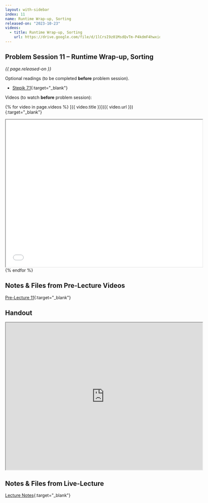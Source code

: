 ```yaml
---
layout: with-sidebar
index: 11
name: Runtime Wrap-up, Sorting
released-on: "2023-10-23"
videos:
  - title: Runtime Wrap-up, Sorting
    url: https://drive.google.com/file/d/1lCrsI9z01MsdQvTm-P4kdmF4hwxidd8P
---
```


## Problem Session 11 – Runtime Wrap-up, Sorting

_{{ page.released-on }}_

Optional readings (to be completed **before** problem session). 
- [Stepik 7.1](https://stepik.org/lesson/717447/step/1?unit=718356){:target="_blank"}

Videos (to watch **before** problem session):

{% for video in page.videos %}
[{{ video.title }}]({{ video.url }}){:target="_blank"}

<iframe src="{{ video.url }}/preview" width="640" height="480" allow="autoplay"></iframe>
{% endfor %}

## Notes & Files from Pre-Lecture Videos

[Pre-Lecture 11](https://github.com/ucsd-cse12-f23/ucsd-cse12-f23.github.io/tree/main/_pre-lectures/lecture-11){:target="_blank"}

## Handout

<iframe src="https://drive.google.com/file/d/1Cj9tA__ciFcxchHMHh-rHhkhQvnHtAyH/preview" width="640" height="480" allow="autoplay"></iframe>

## Notes & Files from Live-Lecture

[Lecture Notes](https://github.com/ucsd-cse12-f23/ucsd-cse12-f23.github.io/tree/main/_lectures/lecture-11){:target="_blank"}
